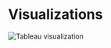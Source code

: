 # Visualizations
![Tableau visualization](https://public.tableau.com/views/TextAnalysisofBritishWelfareDebates/Story1?:language=en&:retry=yes&:display_count=y&:origin=viz_share_link)